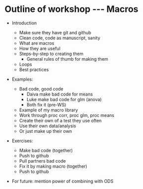 # Outline of workshop --- Macros #

* Introduction
    * Make sure they have git and github
    * Clean code, code as manuscript, sanity
    * What are macros
    * How they are useful
    * Steps-by-step to creating them
        * General rules of thumb for making them
    * Loops
    * Best practices

* Examples:
    * Bad code, good code
        * Daiva make bad code for means
        * Luke make bad code for glm (anova)
        * Both fix it (pre-WS)
    * Example of my macro library
    * Work through proc corr, proc glm, proc means
    * Create their own of a test they use often
    * Use their own data/analysis
    * Or just make up their own

* Exercises:
    * Make bad code (together)
    * Push to github
    * Pull partners bad code
    * Fix it by making macro (together)
    * Push to github

* For future: mention power of combining with ODS
